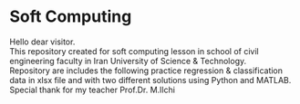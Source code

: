 # Soft Computing
Hello dear visitor. <br />
This repository created for soft computing lesson in school of civil engineering faculty in Iran University of Science & Technology. <br />
Repository are includes the following practice regression & classification data in xlsx file and with two different solutions using Python and MATLAB. <br />
Special thank for my teacher Prof.Dr. M.Ilchi
